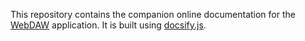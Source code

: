 This repository contains the companion online documentation for the [WebDAW](https://github.com/ai-music/webdaw/) application. It is built using [docsify.js](https://docsify.js.org).
